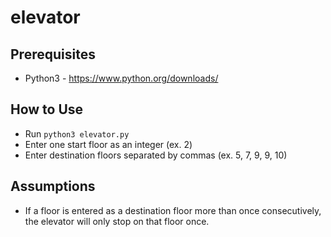 # elevator

## Prerequisites
- Python3 - https://www.python.org/downloads/

## How to Use
- Run ``` python3 elevator.py ``` 
- Enter one start floor as an integer (ex. 2)
- Enter destination floors separated by commas (ex. 5, 7, 9, 9, 10)

## Assumptions
- If a floor is entered as a destination floor more than once consecutively, the elevator will only stop on that floor once.
